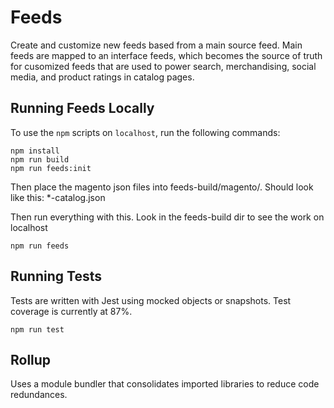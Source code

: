 # Feeds
Create and customize new feeds based from a main source feed.
Main feeds are mapped to an interface feeds, which becomes the source of truth for cusomized feeds that are used to power search, merchandising, social media, and product ratings in catalog pages.

## Running Feeds Locally
To use the `npm` scripts on `localhost`, run the following commands:
```
npm install
npm run build
npm run feeds:init
```

Then place the magento json files into feeds-build/magento/. Should look like this: *-catalog.json

Then run everything with this. Look in the feeds-build dir to see the work on localhost

```
npm run feeds
```

## Running Tests
Tests are written with Jest using mocked objects or snapshots.  Test coverage is currently at 87%.

```
npm run test
```

## Rollup
Uses a module bundler that consolidates imported libraries to reduce code redundances.

